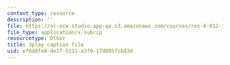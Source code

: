 ```yaml
---
content_type: resource
description: ''
file: https://ol-ocw-studio-app-qa.s3.amazonaws.com/courses/res-6-012-introduction-to-probability-spring-2018/ef6d8fe8de1f5131a3f017d805fcbd3d_CN_TJBPv2Qs.vtt
file_type: application/x-subrip
resourcetype: Other
title: 3play caption file
uid: ef6d8fe8-de1f-5131-a3f0-17d805fcbd3d
---
```


